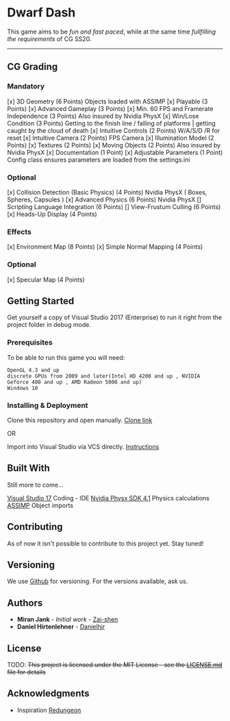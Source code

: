 # Dwarf Dash

This game aims to be *fun and fast paced*, while at the same time _fullfilling the requirements_ of CG SS20.

---

## CG Grading
### Mandatory
[x] 3D Geometry (6 Points)
	Objects loaded with ASSIMP
[x] Playable (3 Points)
[x] Advanced Gameplay (3 Points)
[x] Min. 60 FPS and Framerate Independence (3 Points)
	Also insured by Nvidia PhysX
[x] Win/Lose Condition (3 Points)
	Getting to the finish line / falling of platforms | getting caught by the cloud of death
[x] Intuitive Controls (2 Points)
	W/A/S/D /R for reset
[x] Intuitive Camera (2 Points)
	FPS Camera
[x] Illumination Model (2 Points)
[x] Textures (2 Points)
[x] Moving Objects (2 Points)
	Also insured by Nvidia PhysX
[x] Documentation (1 Point)
[x] Adjustable Parameters (1 Point)
	Config class ensures parameters are loaded from the settings.ini

### Optional
[x] Collision Detection (Basic Physics) (4 Points)
	Nvidia PhysX ( Boxes, Spheres, Capsules )
[x] Advanced Physics (6 Points)
	Nvidia PhysX
[] Scripting Language Integration (6 Points)
[] View-Frustum Culling (6 Points)
[x] Heads-Up Display (4 Points)

### Effects
[x] Environment Map (8 Points)
[x] Simple Normal Mapping (4 Points)

### Optional
[x] Specular Map (4 Points)


## Getting Started

Get yourself a copy of Visual Studio 2017 (Enterprise) to run it right from the project folder in debug mode.

### Prerequisites

To be able to run this game you will need:
```
OpenGL 4.3 and up
discrete GPUs from 2009 and later(Intel HD 4200 and up , NVIDIA Geforce 400 and up , AMD Radeon 5000 and up)
Windows 10
```

### Installing & Deployment

Clone this repository and open manually.
[Clone link](https://Soulfast@bitbucket.org/Soulfast/dwarfdash.git)

OR

Import into Visual Studio via VCS directly.
[Instructions](https://docs.microsoft.com/en-us/visualstudio/get-started/tutorial-open-project-from-repo?view=vs-2019)

## Built With

Still more to come...

[Visual Studio 17](https://visualstudio.microsoft.com/) Coding - IDE
[Nvidia Physx SDK 4.1](https://developer.nvidia.com/physx-sdk/) Physics calculations
[ASSIMP](https://www.assimp.org/) Object imports

## Contributing

As of now it isn't possible to contribute to this project yet. Stay tuned!

## Versioning

We use [Github](https://github.com/) for versioning. For the versions available, ask us.

## Authors

* **Miran Jank** - *Initial work* - [Zai-shen](https://github.com/Zai-shen/)
* **Daniel Hirtenlehner** - [Danielhir](https://github.com/danielhir)

## License

TODO:
~~This project is licensed under the MIT License - see the [LICENSE.md](LICENSE.md) file for details~~

## Acknowledgments

* Inspiration
[Redungeon](https://play.google.com/store/apps/details?id=com.nitrome.redungeon)
